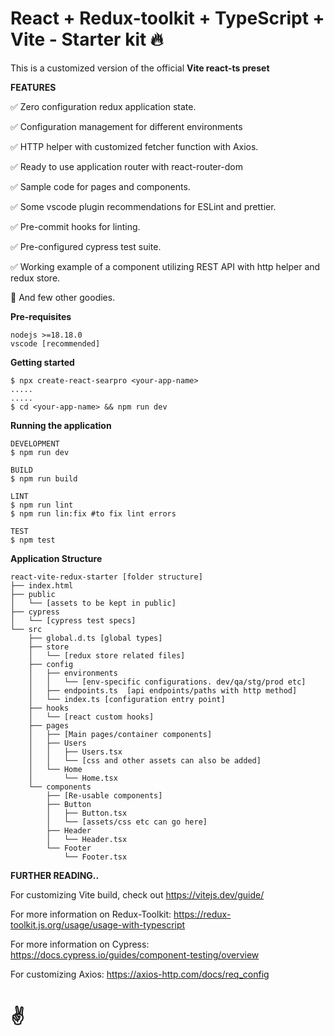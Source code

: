 # React + Redux-toolkit + TypeScript + Vite - Starter kit 🔥

This is a customized version of the official **Vite react-ts preset**

**FEATURES**

✅ Zero configuration redux application state.

✅ Configuration management for different environments

✅ HTTP helper with customized fetcher function with Axios.

✅ Ready to use application router with react-router-dom

✅ Sample code for pages and components. 

✅ Some vscode plugin recommendations for ESLint and prettier. 

✅ Pre-commit hooks for linting. 

✅ Pre-configured cypress test suite. 

✅ Working example of a component utilizing REST API with http helper and redux store.

🚀 And few other goodies. 

**Pre-requisites**

    nodejs >=18.18.0
    vscode [recommended]

**Getting started**

    $ npx create-react-searpro <your-app-name>
    .....
    .....
    $ cd <your-app-name> && npm run dev


**Running the application**

    DEVELOPMENT
    $ npm run dev
    
    BUILD
    $ npm run build
    
    LINT
    $ npm run lint 
    $ npm run lin:fix #to fix lint errors
    
    TEST
    $ npm test

**Application Structure**

```
react-vite-redux-starter [folder structure]
├── index.html
├── public
│   └── [assets to be kept in public]
├── cypress
│   └── [cypress test specs]
└── src
    ├── global.d.ts [global types]
    ├── store
    │   └── [redux store related files]
    ├── config
    │   ├── environments
    │   │   └── [env-specific configurations. dev/qa/stg/prod etc]
    │   ├── endpoints.ts  [api endpoints/paths with http method]
    │   └── index.ts [configuration entry point] 
    ├── hooks
    │   └── [react custom hooks]
    ├── pages
    │   ├── [Main pages/container components]
    │   ├── Users
    │   │   ├── Users.tsx
    │   │   └── [css and other assets can also be added]
    │   └── Home
    │       └── Home.tsx
    └── components
        ├── [Re-usable components]
        ├── Button
        │   ├── Button.tsx
        │   └── [assets/css etc can go here]
        ├── Header
        │   └── Header.tsx
        └── Footer
            └── Footer.tsx
```   


**FURTHER READING..**

For customizing Vite build, check out https://vitejs.dev/guide/

For more information on Redux-Toolkit:  https://redux-toolkit.js.org/usage/usage-with-typescript

For more information on Cypress: https://docs.cypress.io/guides/component-testing/overview

For customizing Axios: https://axios-http.com/docs/req_config
# ✌

